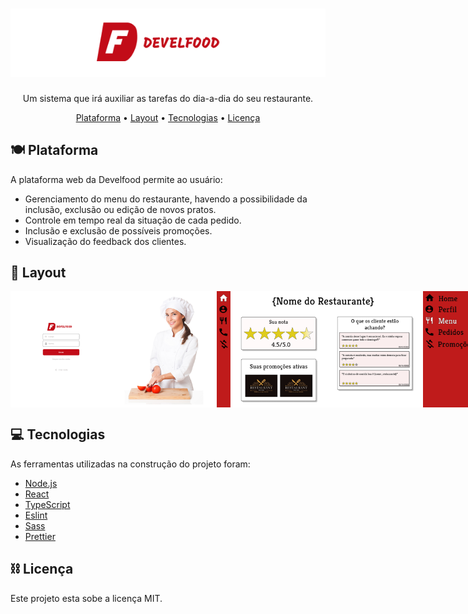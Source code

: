<h1 align="center">
  <img src="./src/assets/img/develcode_logo.png" alt="Logotipo Develcode">
</h1>

<p align="center">Um sistema que irá auxiliar as tarefas do dia-a-dia do seu restaurante.</p>

<p align="center">
  <a href="#plate_with_cutlery-plataforma">Plataforma</a> •
  <a href="#crab-layout">Layout</a> •
  <a href="#computer-tecnologias">Tecnologias</a> •
  <a href="#chains-licenc-a">Licença</a> 
</p>

## :plate_with_cutlery:	Plataforma

A plataforma web da Develfood permite ao usuário: 

  - Gerenciamento do menu do restaurante, havendo a possibilidade da inclusão, exclusão ou edição de novos pratos.  
  - Controle em tempo real da situação de cada pedido.
  - Inclusão e exclusão de possíveis promoções.
  - Visualização do feedback dos clientes.


## :crab: Layout

<p align="center" style="display: flex; align-items: flex-start; justify-content: space-around;">
  <img src="./src/assets/img/login_develcode.png" width="330px" alt="Layout do login">
  <img src="./src/assets/img/home_develcode.png" width="330px" alt="Layout do home">
  <img src="./src/assets/img/manu_develcode.png" width="330px" alt="Layout do menu">
</p>

## :computer: Tecnologias

As ferramentas utilizadas na construção do projeto foram:

- [Node.js](https://nodejs.org/en/)
- [React](https://pt-br.reactjs.org/)
- [TypeScript](https://www.typescriptlang.org/)
- [Eslint](https://eslint.org/)
- [Sass](https://sass-lang.com/)
- [Prettier](https://prettier.io/)

## :chains:	Licença

Este projeto esta sobe a licença MIT.
